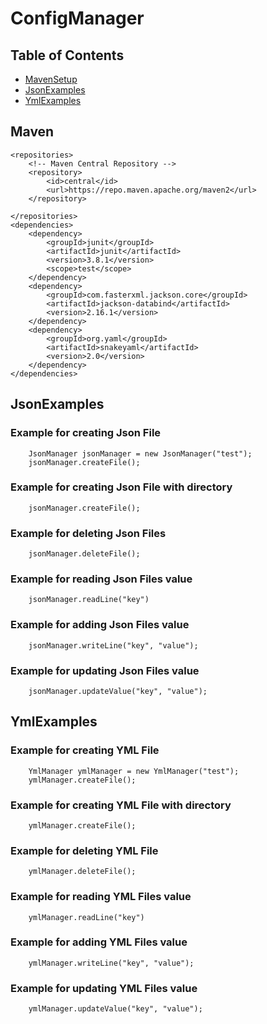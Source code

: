 # ConfigManager

## Table of Contents
 - [MavenSetup](#Maven)
 - [JsonExamples](#JsonExamples)
 - [YmlExamples](#YmlExamples)

## Maven
       
    <repositories>
        <!-- Maven Central Repository -->
        <repository>
            <id>central</id>
            <url>https://repo.maven.apache.org/maven2</url>
        </repository>

    </repositories>
    <dependencies>
        <dependency>
            <groupId>junit</groupId>
            <artifactId>junit</artifactId>
            <version>3.8.1</version>
            <scope>test</scope>
        </dependency>
        <dependency>
            <groupId>com.fasterxml.jackson.core</groupId>
            <artifactId>jackson-databind</artifactId>
            <version>2.16.1</version>
        </dependency>
        <dependency>
            <groupId>org.yaml</groupId>
            <artifactId>snakeyaml</artifactId>
            <version>2.0</version>
        </dependency>
    </dependencies>

## JsonExamples

### Example for creating Json File
        JsonManager jsonManager = new JsonManager("test");
        jsonManager.createFile();

### Example for creating Json File with directory
        jsonManager.createFile();
### Example for deleting Json Files
        jsonManager.deleteFile();
### Example for reading Json Files value
        jsonManager.readLine("key")
### Example for adding Json Files value
        jsonManager.writeLine("key", "value");
### Example for updating Json Files value
        jsonManager.updateValue("key", "value");
        
## YmlExamples
### Example for creating YML File
        YmlManager ymlManager = new YmlManager("test");
        ymlManager.createFile();

### Example for creating YML File with directory
        ymlManager.createFile();
### Example for deleting YML File
        ymlManager.deleteFile();
### Example for reading YML Files value
        ymlManager.readLine("key")
### Example for adding YML Files value
        ymlManager.writeLine("key", "value");
### Example for updating YML Files value
        ymlManager.updateValue("key", "value");
